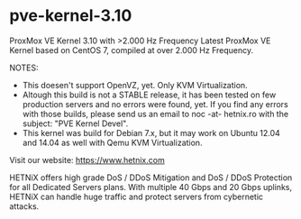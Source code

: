 # pve-kernel-3.10
ProxMox VE Kernel 3.10 with >2.000 Hz Frequency
Latest ProxMox VE Kernel based on CentOS 7, compiled at over 2.000 Hz Frequency.

NOTES:
- This doesen't support OpenVZ, yet. Only KVM Virtualization.
- Altough this build is not a STABLE release, it has been tested on few production servers and no errors were found, yet. If you find any errors with those builds, please send us an email to noc -at- hetnix.ro with the subject: "PVE Kernel Devel". 
- This kernel was build for Debian 7.x, but it may work on Ubuntu 12.04 and 14.04 as well with Qemu KVM Virtualization.

Visit our website: https://www.hetnix.com

HETNiX offers high grade DoS / DDoS Mitigation and DoS / DDoS Protection for all Dedicated Servers plans. With multiple 40 Gbps and 20 Gbps uplinks, HETNiX can handle huge traffic and protect servers from cybernetic attacks. 
	
